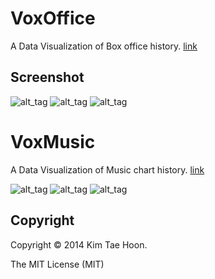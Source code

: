 VoxOffice
=========

A Data Visualization of Box office history. [link](http://pail.unist.ac.kr/carpedm20/vox/)


Screenshot
----------

![alt_tag](https://raw.githubusercontent.com/carpedm20/voxoffice/master/static/main.png)
![alt_tag](https://raw.githubusercontent.com/carpedm20/voxoffice/master/static/main2.png)
![alt_tag](https://raw.githubusercontent.com/carpedm20/voxoffice/master/demo/7.png)


VoxMusic
=========

A Data Visualization of Music chart history. [link](http://pail.unist.ac.kr/carpedm20/music/)


![alt_tag](https://raw.githubusercontent.com/carpedm20/voxoffice/master/demo/1.png)
![alt_tag](https://raw.githubusercontent.com/carpedm20/voxoffice/master/demo/3.png)
![alt_tag](https://raw.githubusercontent.com/carpedm20/voxoffice/master/demo/2.png)

Copyright
---------

Copyright :copyright: 2014 Kim Tae Hoon.

The MIT License (MIT)

